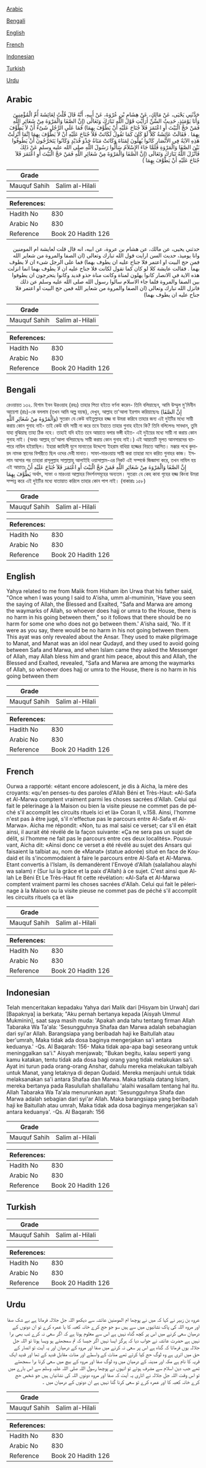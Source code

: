 [Arabic](#arabic)

[Bengali](#bengali)

[English](#english)

[French](#french)

[Indonesian](#indonesian)

[Turkish](#turkish)

[Urdu](#urdu)

## Arabic


<div dir="rtl" lang="ar" style={{fontSize:'larger',backgroundColor:'#f8f9fa',padding:20}}>
حَدَّثَنِي يَحْيَى، عَنْ مَالِكٍ، عَنْ هِشَامِ بْنِ عُرْوَةَ، عَنْ أَبِيهِ، أَنَّهُ قَالَ قُلْتُ لِعَائِشَةَ أُمِّ الْمُؤْمِنِينَ وَأَنَا يَوْمَئِذٍ، حَدِيثُ السِّنِّ أَرَأَيْتِ قَوْلَ اللَّهِ تَبَارَكَ وَتَعَالَى ‏(‏إِنَّ الصَّفَا وَالْمَرْوَةَ مِنْ شَعَائِرِ اللَّهِ فَمَنْ حَجَّ الْبَيْتَ أَوِ اعْتَمَرَ فَلاَ جُنَاحَ عَلَيْهِ أَنْ يَطَّوَّفَ بِهِمَا‏)‏ فَمَا عَلَى الرَّجُلِ شَىْءٌ أَنْ لاَ يَطَّوَّفَ بِهِمَا ‏.‏ فَقَالَتْ عَائِشَةُ كَلاَّ لَوْ كَانَ كَمَا تَقُولُ لَكَانَتْ فَلاَ جُنَاحَ عَلَيْهِ أَنْ لاَ يَطَّوَّفَ بِهِمَا إِنَّمَا أُنْزِلَتْ هَذِهِ الآيَةُ فِي الأَنْصَارِ كَانُوا يُهِلُّونَ لِمَنَاةَ وَكَانَتْ مَنَاةُ حَذْوَ قُدَيْدٍ وَكَانُوا يَتَحَرَّجُونَ أَنْ يَطُوفُوا بَيْنَ الصَّفَا وَالْمَرْوَةِ فَلَمَّا جَاءَ الإِسْلاَمُ سَأَلُوا رَسُولَ اللَّهِ صلى الله عليه وسلم عَنْ ذَلِكَ فَأَنْزَلَ اللَّهُ تَبَارَكَ وَتَعَالَى ‏(‏إِنَّ الصَّفَا وَالْمَرْوَةَ مِنْ شَعَائِرِ اللَّهِ فَمَنْ حَجَّ الْبَيْتَ أَوِ اعْتَمَرَ فَلاَ جُنَاحَ عَلَيْهِ أَنْ يَطَّوَّفَ بِهِمَا ‏)‏
</div>
<div style={{backgroundColor:'#f8f9fa',padding:20, marginBottom: 10}}><table> <thead> <tr> <th>Grade</th> <th></th> </tr> </thead> <tbody> <tr><td>Mauquf Sahih</td><td>Salim al-Hilali</td></tr></tbody></table><table> <thead> <tr> <th>References:</th> <th></th> </tr> </thead> <tbody><tr><td>Hadith No</td><td>830</td></tr><tr><td>Arabic No</td><td>830</td></tr><tr><td>Reference</td><td>Book 20 Hadith 126</td></tr></tbody></table></div>


<div dir="rtl" lang="ar" style={{fontSize:'larger',backgroundColor:'#f8f9fa',padding:20}}>
حدثني يحيى، عن مالك، عن هشام بن عروة، عن ابيه، انه قال قلت لعايشة ام المومنين وانا يوميذ، حديث السن ارايت قول الله تبارك وتعالى (ان الصفا والمروة من شعاير الله فمن حج البيت او اعتمر فلا جناح عليه ان يطوف بهما) فما على الرجل شىء ان لا يطوف بهما . فقالت عايشة كلا لو كان كما تقول لكانت فلا جناح عليه ان لا يطوف بهما انما انزلت هذه الاية في الانصار كانوا يهلون لمناة وكانت مناة حذو قديد وكانوا يتحرجون ان يطوفوا بين الصفا والمروة فلما جاء الاسلام سالوا رسول الله صلى الله عليه وسلم عن ذلك فانزل الله تبارك وتعالى (ان الصفا والمروة من شعاير الله فمن حج البيت او اعتمر فلا جناح عليه ان يطوف بهما)
</div>
<div style={{backgroundColor:'#f8f9fa',padding:20, marginBottom: 10}}><table> <thead> <tr> <th>Grade</th> <th></th> </tr> </thead> <tbody> <tr><td>Mauquf Sahih</td><td>Salim al-Hilali</td></tr></tbody></table><table> <thead> <tr> <th>References:</th> <th></th> </tr> </thead> <tbody><tr><td>Hadith No</td><td>830</td></tr><tr><td>Arabic No</td><td>830</td></tr><tr><td>Reference</td><td>Book 20 Hadith 126</td></tr></tbody></table></div>

## Bengali


<div dir="ltr" lang="bn" style={{fontSize:'larger',backgroundColor:'#f8f9fa',padding:20}}>
রেওয়ায়ত ১৩২. হিশাম ইবন উরওয়াহ (রহঃ) তাহার পিতা হইতে বর্ণনা করেন- তিনি বলিয়াছেন, আমি উম্মুল মু'মিনীন আয়েশা (রাঃ)-কে বললাম (তখন আমি অল্প বয়স্ক), দেখুন, আল্লাহ তা'আলা ইরশাদ করিয়াছেনঃ (‏إِنَّ الصَّفَا وَالْمَرْوَةَ مِنْ شَعَائِرِ اللَّهِ) সুতরাং যে কেউ বাইতুল্লাহর হজ্জ বা উমরা করিবে তাহার জন্য এই দুইটির মধ্যে সায়ী করায় কোন গুনাহ নাই- তাই কেউ যদি সায়ী না করে তবে ইহাতে তাহার গুনাহ হইবে কি? তিনি বলিলেনঃ সাবধান, তুমি যাহা বুঝিয়াছ তাহা ঠিক নহে। তাহাই যদি হইত তবে আয়াতে বলার ভঙ্গী হইত- এই দুইয়ের মধ্যে সায়ী না করায় কোন গুনাহ নাই। (অথচ আল্লাহ্ তা'আলা বলিয়াছেনঃ সায়ী করায় কোন গুনাহ নাই।) এই আয়াতটি মূলত আনসারদের ব্যাপারে নাযিল হইয়াছিল। ইহারা জাহিলী যুগে মানাতের উদ্দেশ্যে ইহরাম বাধিয়া হজ্জের নিয়তে আসিত। মক্কার পথে কুদায়দ নামক স্থানের বিপরীতে ছিল ওদের দেবী মানাত। সাফা-মারওয়ায় সায়ী করা তাহারা মনে করিত গুনাহর কাজ। ইসলাম আসার পর তাহারা রাসূলুল্লাহ সাল্লাল্লাহু আলাইহি ওয়াসাল্লাম-এর নিকট এই সম্পর্কে জিজ্ঞাসা করে, তখন নাযিল হয় এই আয়াতঃ ‏إِنَّ الصَّفَا وَالْمَرْوَةَ مِنْ شَعَائِرِ اللَّهِ فَمَنْ حَجَّ الْبَيْتَ أَوِ اعْتَمَرَ فَلاَ جُنَاحَ عَلَيْهِ أَنْ يَطَّوَّفَ بِهِمَا অর্থাৎ, সাফা ও মারওয়া আল্লাহর নিদর্শনসমূহের অন্যতম। সুতরাং যে কেহ কাবা গৃহের হজ্জ কিংবা উমরা সম্পন্ন করে এই দুইটির মধ্যে যাতায়াত করিলে তাহার কোন পাপ নাই। (বাকারাঃ ১৫৮)
</div>
<div style={{backgroundColor:'#f8f9fa',padding:20, marginBottom: 10}}><table> <thead> <tr> <th>Grade</th> <th></th> </tr> </thead> <tbody> <tr><td>Mauquf Sahih</td><td>Salim al-Hilali</td></tr></tbody></table><table> <thead> <tr> <th>References:</th> <th></th> </tr> </thead> <tbody><tr><td>Hadith No</td><td>830</td></tr><tr><td>Arabic No</td><td>830</td></tr><tr><td>Reference</td><td>Book 20 Hadith 126</td></tr></tbody></table></div>

## English


<div dir="ltr" lang="en" style={{fontSize:'larger',backgroundColor:'#f8f9fa',padding:20}}>
Yahya related to me from Malik from Hisham ibn Urwa that his father said, "Once when I was young I said to A'isha, umm al-muminin, 'Have you seen the saying of Allah, the Blessed and Exalted, "Safa and Marwa are among the waymarks of Allah, so whoever does hajj or umra to the House, there is no harm in his going between them," so it follows that there should be no harm for some one who does not go between them.' A'isha said, 'No. If it were as you say, there would be no harm in his not going between them. This ayat was only revealed about the Ansar. They used to make pilgrimage to Manat, and Manat was an idol near Qudayd, and they used to avoid going between Safa and Marwa, and when Islam came they asked the Messenger of Allah, may Allah bless him and grant him peace, about this and Allah, the Blessed and Exalted, revealed, "Safa and Marwa are among the waymarks of Allah, so whoever does hajj or umra to the House, there is no harm in his going between them
</div>
<div style={{backgroundColor:'#f8f9fa',padding:20, marginBottom: 10}}><table> <thead> <tr> <th>Grade</th> <th></th> </tr> </thead> <tbody> <tr><td>Mauquf Sahih</td><td>Salim al-Hilali</td></tr></tbody></table><table> <thead> <tr> <th>References:</th> <th></th> </tr> </thead> <tbody><tr><td>Hadith No</td><td>830</td></tr><tr><td>Arabic No</td><td>830</td></tr><tr><td>Reference</td><td>Book 20 Hadith 126</td></tr></tbody></table></div>

## French


<div dir="ltr" lang="fr" style={{fontSize:'larger',backgroundColor:'#f8f9fa',padding:20}}>
Ourwa a rapporté: «étant encore adolescent, je dis à Aicha, la mère des croyants: «qu'en penses-tu des paroles d'Allah Béni et Très-Haut: «Al-Safa et Al-Marwa comptent vraiment parmi les choses sacrées d'Allah. Celui qui fait le pèlerinage à la Maison ou bien la visite pieuse ne commet pas de péché s'il accomplit les circuits rituels ici et là» Coran II, v.158. Ainsi, l'homme n'est pas à être jugé, s'il n'effectue pas le parcours entre Al-Safa et Al-Marwa». Aicha me répondit: «Non, tu as mal saisi ce verset; car s'il en était ainsi, il aurait été révélé de la façon suivante: «Ça ne sera pas un sujet de délit, si l'homme ne fait pas le parcours entre ces deux localités». Pousuivant, Aicha dit: «Ainsi donc ce verset a été révélé au sujet des Ansars qui faisaient la talbiat au, nom de «Manat» (statue adorée) situé en face de Koudaid et ils s'incommodaient à faire le parcours entre Al-Safa et Al-Marwa. Etant convertis à l'Islam, ils demandèrent l'Envoyé d'Allah (salallahou alayhi wa salam) r (Sur lui la grâce et la paix d'Allah) à ce sujet. C'est ainsi que Allah Le Béni Et Le Très-Haut fit cette révélation: «Al-Safa et Al-Marwa comptent vraiment parmi les choses sacrées d'Allah. Celui qui fait le pèlerinage à la Maison ou la visite pieuse ne commet pas de péché s'il accomplit les circuits rituels ça et là»
</div>
<div style={{backgroundColor:'#f8f9fa',padding:20, marginBottom: 10}}><table> <thead> <tr> <th>Grade</th> <th></th> </tr> </thead> <tbody> <tr><td>Mauquf Sahih</td><td>Salim al-Hilali</td></tr></tbody></table><table> <thead> <tr> <th>References:</th> <th></th> </tr> </thead> <tbody><tr><td>Hadith No</td><td>830</td></tr><tr><td>Arabic No</td><td>830</td></tr><tr><td>Reference</td><td>Book 20 Hadith 126</td></tr></tbody></table></div>

## Indonesian


<div dir="ltr" lang="id" style={{fontSize:'larger',backgroundColor:'#f8f9fa',padding:20}}>
Telah menceritakan kepadaku Yahya dari Malik dari [Hisyam bin Urwah] dari [Bapaknya] ia berkata; "Aku pernah bertanya kepada [Aisyah Ummul Mukminin], saat saya masih muda: 'Apakah anda tahu tentang firman Allah Tabaraka Wa Ta'ala: 'Sesungguhnya Shafaa dan Marwa adalah sebahagian dari syi'ar Allah. Barangsiapa yang beribadah haji ke Baitullah atau ber'umrah, Maka tidak ada dosa baginya mengerjakan sa'i antara keduanya.' -Qs. Al Baqarah: 156- Maka tidak apa-apa bagi seseorang untuk meninggalkan sa'i." Aisyah menjawab; "Bukan begitu, kalau seperti yang kamu katakan, tentu tidak ada dosa bagi orang yang tidak melakukan sa'i. Ayat ini turun pada orang-orang Anshar, dahulu mereka melakukan talbiyah untuk Manat, yang letaknya di depan Qudaid. Mereka menjauhi untuk tidak melaksanakan sa'i antara Shafaa dan Marwa. Maka tatkala datang Islam, mereka bertanya pada Rasulullah shallallahu 'alaihi wasallam tentang hal itu. Allah Tabaraka Wa Ta'ala menurunkan ayat: 'Sesungguhnya Shafa dan Marwa adalah sebagian dari syi'ar Allah. Maka barangsiapa yang beribadah haji ke Baitullah atau umrah, Maka tidak ada dosa baginya mengerjakan sa'i antara keduanya'. -Qs. Al Baqarah: 156
</div>
<div style={{backgroundColor:'#f8f9fa',padding:20, marginBottom: 10}}><table> <thead> <tr> <th>Grade</th> <th></th> </tr> </thead> <tbody> <tr><td>Mauquf Sahih</td><td>Salim al-Hilali</td></tr></tbody></table><table> <thead> <tr> <th>References:</th> <th></th> </tr> </thead> <tbody><tr><td>Hadith No</td><td>830</td></tr><tr><td>Arabic No</td><td>830</td></tr><tr><td>Reference</td><td>Book 20 Hadith 126</td></tr></tbody></table></div>

## Turkish


<div dir="ltr" lang="tr" style={{fontSize:'larger',backgroundColor:'#f8f9fa',padding:20}}>

</div>
<div style={{backgroundColor:'#f8f9fa',padding:20, marginBottom: 10}}><table> <thead> <tr> <th>Grade</th> <th></th> </tr> </thead> <tbody> <tr><td>Mauquf Sahih</td><td>Salim al-Hilali</td></tr></tbody></table><table> <thead> <tr> <th>References:</th> <th></th> </tr> </thead> <tbody><tr><td>Hadith No</td><td>830</td></tr><tr><td>Arabic No</td><td>830</td></tr><tr><td>Reference</td><td>Book 20 Hadith 126</td></tr></tbody></table></div>

## Urdu


<div dir="rtl" lang="ur" style={{fontSize:'larger',backgroundColor:'#f8f9fa',padding:20}}>
عروہ بن زبیر نے کہا کہ میں نے پوچھا ام المومنین عائشہ سے دیکھو اللہ جل جلالہ فرماتا ہے بے شک صفا اور مروہ اللہ کی پاک نشانیوں میں سے ہیں سو جو حج کرے خانہ کعبہ کا یا عمرہ کرے تو ان دونوں کے درمیان سعی کرنے میں اس پر کچھ گناہ نہیں ہے اس سے معلوم ہوتا ہے کہ اگر سعی نہ کرے تب بھی برا نہیں ہے حضرت عائشہ نے جواب دیا کہ ہرگز ایسا نہیں اگر جیسا کہ تم سمجھتے ہو ویسا ہوتا تو اللہ جل جلالہ یوں فرماتا کہ گناہ ہے اس پر سعی نہ کرنے میں صفا اور مروہ کے درمیان اور یہ آیت تو انصار کے حق میں اتری ہے وہ لوگ حج کیا کرتے تھے منات کے واسطے اور منات مقابل قدید کے تھا اور قدید ایک قریہ کا نام ہے مکہ اور مدینہ کے درمیان میں وہ لوگ صفا اور مروہ کے بیچ میں سعی کرنا برا سمجھتے تھے جب دین اسلام سے مشرف ہوئے تو انہوں نے پوچھا رسول اللہ صلی اللہ علیہ وسلم سے اس بارے میں تو اس وقت اللہ جل جلالہ نے اتاری یہ آیت کہ صفا اور مروہ دونوں اللہ کی نشانیاں ہیں جو شخص حج کرے خانہ کعبہ کا اور عمرہ کرے تو سعی کرنا گنا نہیں ہے ان دونوں کے درمیان میں ۔
</div>
<div style={{backgroundColor:'#f8f9fa',padding:20, marginBottom: 10}}><table> <thead> <tr> <th>Grade</th> <th></th> </tr> </thead> <tbody> <tr><td>Mauquf Sahih</td><td>Salim al-Hilali</td></tr></tbody></table><table> <thead> <tr> <th>References:</th> <th></th> </tr> </thead> <tbody><tr><td>Hadith No</td><td>830</td></tr><tr><td>Arabic No</td><td>830</td></tr><tr><td>Reference</td><td>Book 20 Hadith 126</td></tr></tbody></table></div>